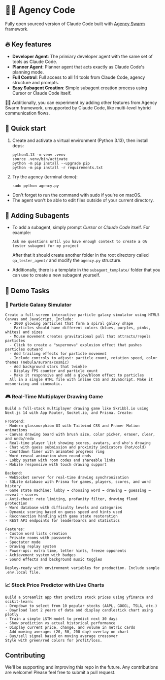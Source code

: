 # 👨‍💻 Agency Code

Fully open sourced version of Claude Code built with [Agency Swarm](https://agency-swarm.ai/welcome/overview) framework.

## 🔥 Key features

- **Developer Agent**: The primiary developer agent with the same set of tools as Claude Code.
- **Planner Agent**: Planner agent that acts exactly as Claude Code's planning mode.
- **Full Control**: Full access to all 14 tools from Claude Code, agency structure and prompts.
- **Easy Subagent Creation**: Simple subagent creation process using Cursor or Claude Code itself.

👨‍💻 Additionally, you can experiment by adding other features from Agency Swarm framework, unsupported by Claude Code, like multi-level hybrid communication flows.

## 🚀 Quick start

1. Create and activate a virtual environment (Python 3.13), then install deps:

   ```
   python3.13 -m venv .venv
   source .venv/bin/activate
   python -m pip install --upgrade pip
   python -m pip install -r requirements.txt
   ```

2. Try the agency (terminal demo):

   ```
   sudo python agency.py
   ```

- Don't forget to run the command with sudo if you're on macOS.
- The agent won't be able to edit files outside of your current directory.

## 🔧 Adding Subagents

- To add a subagent, simply prompt _Cursor_ or _Claude Code_ itself. For example:

  ```
  Ask me questions until you have enough context to create a QA tester subagent for my project
  ```

  After that it should create another folder in the root directory called `qa_tester_agent/` and modify the `agency.py` structure.

- Additionally, there is a template in the `subagent_template/` folder that you can use to create a new subagent yourself.

## 📝 Demo Tasks

### 🌌 Particle Galaxy Simulator

```
Create a full-screen interactive particle galaxy simulator using HTML5 Canvas and JavaScript. Include:
  - 2000 glowing particles that form a spiral galaxy shape
  - Particles should have different colors (blues, purples, pinks, whites) and sizes
  - Mouse movement creates gravitational pull that attracts/repels particles
  - Click to create a "supernova" explosion effect that pushes particles outward
  - Add trailing effects for particle movement
  - Include controls to adjust: particle count, rotation speed, color themes (nebula/aurora/cosmic)
  - Add background stars that twinkle
  - Display FPS counter and particle count
  - Make it responsive and add a glow/bloom effect to particles
  All in a single HTML file with inline CSS and JavaScript. Make it mesmerizing and cinematic.
```

### 🎮 Real-Time Multiplayer Drawing Game

```
Build a full-stack multiplayer drawing game like Skribbl.io using Next.js 14 with App Router, Socket.io, and Prisma. Create:

Frontend:
- Modern glassmorphism UI with Tailwind CSS and Framer Motion animations
- Canvas drawing board with brush size, color picker, eraser, clear, and undo/redo
- Real-time player list showing scores, avatars, and who's drawing
- Chat with guess submission and proximity indicators (hot/cold)
- Countdown timer with animated progress ring
- Word reveal animation when round ends
- Lobby system with room codes and shareable links
- Mobile responsive with touch drawing support

Backend:
- WebSocket server for real-time drawing synchronization
- SQLite database with Prisma for games, players, scores, and word history
- Game state machine: lobby → choosing word → drawing → guessing → reveal → scores
- Anti-cheat: rate limiting, profanity filter, drawing flood protection
- Word database with difficulty levels and categories
- Dynamic scoring based on guess speed and hints used
- Reconnection handling with game state restoration
- REST API endpoints for leaderboards and statistics

Features:
- Custom word lists creation
- Private rooms with passwords
- Spectator mode
- Drawing replay system
- Power-ups: extra time, letter hints, freeze opponents
- Achievement system with badges
- Sound effects and background music toggles

Deploy-ready with environment variables for production. Include sample .env.local file.
```

### 📈 Stock Price Predictor with Live Charts

```
Build a Streamlit app that predicts stock prices using yfinance and scikit-learn:
- Dropdown to select from 10 popular stocks (AAPL, GOOGL, TSLA, etc.)
- Download last 2 years of data and display candlestick chart using plotly
- Train a simple LSTM model to predict next 30 days
- Show prediction vs actual historical performance
- Display current price, change, and volume in metric cards
- Add moving averages (20, 50, 200 day) overlay on chart
- Buy/sell signal based on moving average crossover
Style with green/red colors for profit/loss.
```

## Contributing

We'll be supporting and improving this repo in the future. Any contributions are welcome! Please feel free to submit a pull request.
